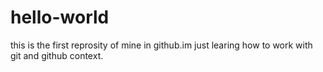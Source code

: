 # hello-world
this is the first reprosity of mine in github.im just learing how to work with git and github context.
